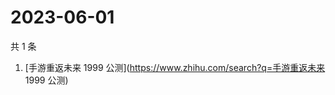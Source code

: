 # 2023-06-01

共 1 条

<!-- BEGIN -->
<!-- 最后更新时间 Thu Jun 01 2023 06:10:35 GMT+0800 (China Standard Time) -->

1. [手游重返未来 1999 公测](https://www.zhihu.com/search?q=手游重返未来 1999
   公测)

<!-- END -->
